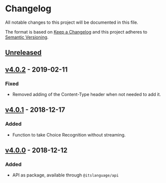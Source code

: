 # Changelog

All notable changes to this project will be documented in this file.

The format is based on [Keep a Changelog](http://keepachangelog.com)
and this project adheres to [Semantic Versioning](http://semver.org).

## [Unreleased]

## [v4.0.2] - 2019-02-11

### Fixed

- Removed adding of the Content-Type header when not needed to add it.

## [v4.0.1] - 2018-12-17

### Added

- Function to take Choice Recognition without streaming.

## [v4.0.0] - 2018-12-12

### Added

- API as package, available through `@itslanguage/api`

[Unreleased]: https://github.com/itslanguage/itslanguage-js/compare/v4.0.2...HEAD
[v4.0.2]: https://github.com/itslanguage/itslanguage-js/compare/v4.0.0...v4.0.2
[v4.0.1]: https://github.com/itslanguage/itslanguage-js/compare/v4.0.0...v4.0.1
[v4.0.0]: https://github.com/itslanguage/itslanguage-js/compare/v3.1.2...v4.0.0
